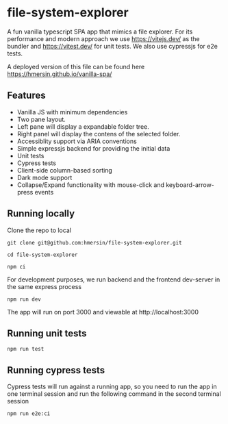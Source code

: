 # file-system-explorer

A fun vanilla typescript SPA app that mimics a file explorer. For its performance and modern approach we use https://vitejs.dev/ as the bundler and https://vitest.dev/ for unit tests. We also use cypressjs for e2e tests.

A deployed version of this file can be found here https://hmersin.github.io/vanilla-spa/


## Features

- Vanilla JS with minimum dependencies
- Two pane layout.
- Left pane will display a expandable folder tree.
- Right panel will display the contens of the selected folder.
- Accessiblity support via ARIA conventions
- Simple expressjs backend for providing the initial data
- Unit tests
- Cypress tests
- Client-side column-based sorting
- Dark mode support
- Collapse/Expand functionality with mouse-click and keyboard-arrow-press events

## Running locally

Clone the repo to local

```
git clone git@github.com:hmersin/file-system-explorer.git

cd file-system-explorer
```

```
npm ci
```

For development purposes, we run backend and the frontend dev-server in the same express process

```
npm run dev
```

The app will run on port 3000 and viewable at http://localhost:3000

## Running unit tests

```
npm run test
```

## Running cypress tests

Cypress tests will run against a running app, so you need to run the app in one terminal session and run the following command in the second terminal session

```
npm run e2e:ci
```
